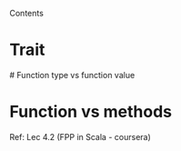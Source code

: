 Contents

# Trait

# Function type vs function value

# Function vs methods
Ref: Lec 4.2 (FPP in Scala - coursera)